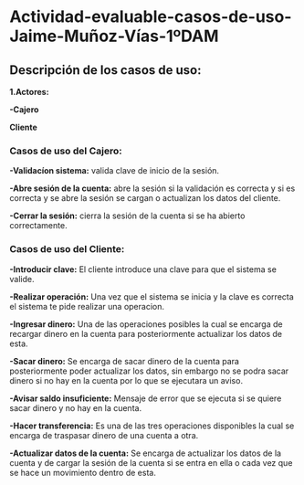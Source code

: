 # Actividad-evaluable-casos-de-uso-Jaime-Muñoz-Vías-1ºDAM

## Descripción de los casos de uso: 

**1.Actores:**

**-Cajero**

**Cliente**

### Casos de uso del Cajero:

**-Validacíon sistema:** valida clave de inicio de la sesión.

**-Abre sesión de la cuenta:** abre la sesión si la validación es correcta y si es correcta y se abre la sesión se cargan o actualizan los datos del cliente.

**-Cerrar la sesión:** cierra la sesión de la cuenta si se ha abierto correctamente.

### Casos de uso del Cliente:

**-Introducir clave:** El cliente introduce una clave para que el sistema se valide.

**-Realizar operación:** Una vez que el sistema se inicia y la clave es correcta el sistema te pide realizar una operacion.

**-Ingresar dinero:** Una de las operaciones posibles la cual se encarga de recargar dinero en la cuenta para posteriormente actualizar los datos de esta.

**-Sacar dinero:** Se encarga de sacar dinero de la cuenta para posteriormente poder actualizar los datos, sin embargo no se podra sacar dinero si no hay en la cuenta por lo que se ejecutara un aviso.

**-Avisar saldo insuficiente:** Mensaje de error que se ejecuta si se quiere sacar dinero y no hay en la cuenta.

**-Hacer transferencia:** Es una de las tres operaciones disponibles la cual se encarga de traspasar dinero de una cuenta a otra.

**-Actualizar datos de la cuenta:** Se encarga de actualizar los datos de la cuenta y de cargar la sesión de la cuenta si se entra en ella o cada vez que se hace un movimiento dentro de esta.
